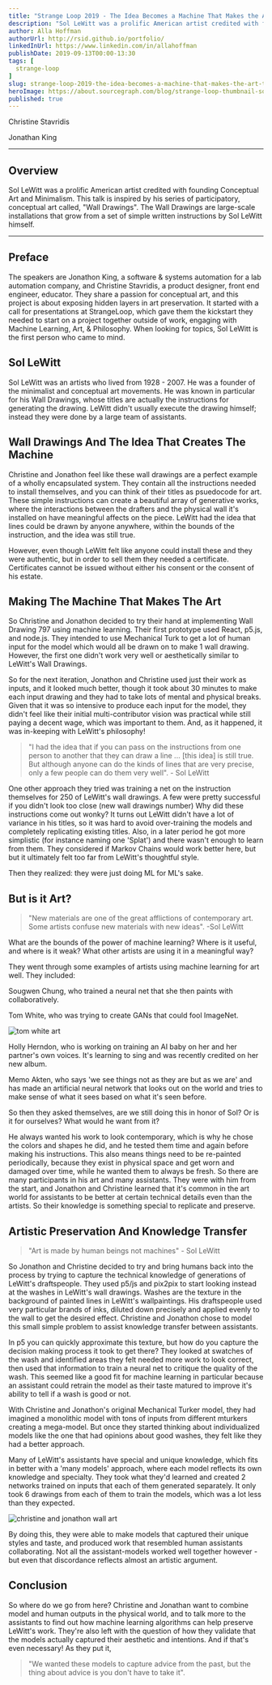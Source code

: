 ```yaml
---
title: "Strange Loop 2019 - The Idea Becomes a Machine That Makes the Art That..."
description: "Sol LeWitt was a prolific American artist credited with founding Conceptual Art and Minimalism. This talk is inspired by his series of participatory, conceptual art called, \"Wall Drawings\". The Wall Drawings are large-scale installations that grow from a set of simple written instructions by Sol LeWitt himself."
author: Alla Hoffman
authorUrl: http://rsid.github.io/portfolio/
linkedInUrl: https://www.linkedin.com/in/allahoffman
publishDate: 2019-09-13T00:00-13:30
tags: [
  strange-loop
]
slug: strange-loop-2019-the-idea-becomes-a-machine-that-makes-the-art-that
heroImage: https://about.sourcegraph.com/blog/strange-loop-thumbnail-square-v2.jpg
published: true
---
```


<div class="container p-0 liveblog-presenters">
  <div class="row m-0">
      <p class=" mr-6 m-0">
        <span class="liveblog-presenters__name">Christine Stavridis</span>
        <a href="https://github.com/promptandpleasant" target="_blank" title="GitHub"><i class="fa fa-github pr-2"></i></a>
      </p>
  <p class=" mr-6 m-0">
        <span class="liveblog-presenters__name">Jonathan King</span>
        <a href="https://github.com/promptandpleasant" target="_blank" title="GitHub"><i class="fa fa-github pr-2"></i></a>
      </p>
  </div>
</div>

---

## Overview

Sol LeWitt was a prolific American artist credited with founding Conceptual Art and Minimalism. This talk is inspired by his series of participatory, conceptual art called, \"Wall Drawings\". The Wall Drawings are large-scale installations that grow from a set of simple written instructions by Sol LeWitt himself.

---

## Preface

The speakers are Jonathon King, a software & systems automation for a lab automation company, and Christine Stavridis, a product designer, front end engineer, educator. They share a passion for conceptual art, and this project is about exposing hidden layers in art preservation. It started with a call for presentations at StrangeLoop, which gave them the kickstart they needed to start on a project together outside of work, engaging with Machine Learning, Art, & Philosophy.
When looking for topics, Sol LeWitt is the first person who came to mind.


## Sol LeWitt

Sol LeWitt was an artists who lived from 1928 - 2007. He was a founder of the minimalist and conceptual art movements. He was known in particular for his Wall Drawings, whose titles are actually the instructions for generating the drawing. LeWitt didn't usually execute the drawing himself; instead they were done by a large team of assistants.


## Wall Drawings And The Idea That Creates The Machine

Christine and Jonathon feel like these wall drawings are a perfect example of a wholly encapsulated system. They contain all the instructions needed to install themselves, and you can think of their titles as psuedocode for art. These simple instructions can create a beautiful array of generative works, where the interactions between the drafters and the physical wall it's installed on have meaningful affects on the piece. LeWitt had the idea that lines could be drawn by anyone anywhere, within the bounds of the instruction, and the idea was still true.

However, even though LeWitt felt like anyone could install these and they were authentic, but in order to sell them they needed a certificate. Certificates cannot be issued without either his consent or the consent of his estate.


## Making The Machine That Makes The Art

So Christine and Jonathon decided to try their hand at implementing Wall Drawing 797 using machine learning. Their first prototype used React, p5.js, and node.js. They intended to use Mechanical Turk to get a lot of human input for the model which would all be drawn on to make 1 wall drawing. However, the first one didn't work very well or aesthetically similar to LeWitt's Wall Drawings.

So for the next iteration, Jonathon and Christine used just their work as inputs, and it looked much better, though it took about 30 minutes to make each input drawing and they had to take lots of mental and physical breaks. Given that it was so intensive to produce each input for the model, they didn't feel like their initial multi-contributor vision was practical while still paying a decent wage, which was important to them. And, as it happened, it was in-keeping with LeWitt's philosophy!

>"I had the idea that if you can pass on the instructions from one person to another that they can draw a line ... [this idea] is still true. But although anyone can do the kinds of lines that are very precise, only a few people can do them very well". - Sol LeWitt

One other approach they tried was training a net on the instruction themselves for 250 of LeWitt's wall drawings. A few were pretty successful if you didn't look too close (new wall drawings number) Why did these instructions come out wonky? It turns out LeWitt didn't have a lot of variance in his titles, so it was hard to avoid over-training the models and completely replicating existing titles. Also, in a later period he got more simplistic (for instance naming one 'Splat') and there wasn't enough to learn from them. They considered if Markov Chains would work better here, but but it ultimately felt too far from LeWitt's thoughtful style.

Then they realized: they were just doing ML for ML's sake.


## But is it Art?

>"New materials are one of the great afflictions of contemporary art. Some artists confuse new materials with new ideas". -Sol LeWitt

What are the bounds of the power of machine learning? Where is it useful, and where is it weak? What other artists are using it in a meaningful way?

They went through some examples of artists using machine learning for art well. They included:

Sougwen Chung, who trained a neural net that she then paints with collaboratively.

Tom White, who  was trying to create GANs that could fool ImageNet.

![tom white art](/blog/strange-loop-2019/tomwhite.png)

Holly Herndon, who is working on training an AI baby on her and her partner's own voices. It's learning to sing and was recently credited on her new album.

Memo Akten, who says 'we see things not as they are but as we are' and has made an artificial neural network that looks out on the world and tries to make sense of what it sees based on what it's seen before.

So then they asked themselves, are we still doing this in honor of Sol? Or is it for ourselves? What would he want from it?

He always wanted his work to look contemporary, which is why he chose the colors and shapes he did, and he tested them time and again before making his instructions. This also means things need to be re-painted periodically, because they exist in physical space and get worn and damaged over time, while he wanted them to always be fresh. So there are many participants in his art and many assistants. They were with him from the start, and Jonathon and Christine learned that it's common in the art world for assistants to be better at certain technical details even than the artists. So their knowledge is something special to replicate and preserve.


## Artistic Preservation And Knowledge Transfer

>"Art is made by human beings not machines" - Sol LeWitt

So Jonathon and Christine decided to try and bring humans back into the process by trying to capture the technical knowledge of generations of LeWitt's draftspeople. They used p5/js and pix2pix to start looking instead at the washes in LeWitt's wall drawings. Washes are the texture in the background of painted lines in LeWitt's wallpaintings. His draftspeople used very particular brands of inks, diluted down precisely and applied evenly to the wall to get the desired effect. Christine and Jonathon chose to model this small simple problem to assist knowledge transfer between assistants.

In p5 you can quickly approximate this texture, but how do you capture the decision making process it took to get there? They looked at swatches of the wash and identified areas they felt needed more work to look correct, then used that information to train a neural net to critique the quality of the wash. This seemed like a good fit for machine learning in particular because an assistant could retrain the model as their taste matured to improve it's ability to tell if a wash is good or not.

With Christine and Jonathon's original Mechanical Turker model, they had imagined a monolithic model with tons of inputs from different mturkers creating a mega-model. But once they started thinking about individualized models like the one that had opinions about good washes, they felt like they had a better approach.

Many of LeWitt's assistants have special and unique knowledge, which fits in better with a 'many models' approach, where each model reflects its own knowledge and specialty. They took what they'd learned and created 2 networks trained on inputs that each of them generated separately. It only took 6 drawings from each of them to train the models, which was a lot less than they expected.

![christine and jonathon wall art](/blog/strange-loop-2019/christine+jonathonwall.png)

By doing this, they were able to make models that captured their unique styles and taste, and produced work that resembled human assistants collaborating. Not all the assistant-models worked well together however - but even that discordance reflects almost an artistic argument.


## Conclusion

So where do we go from here? Christine and Jonathan want to combine model and human outputs in the physical world, and to talk more to the assistants to find out how machine learning algorithms can help preserve LeWitt's work. They're also left with the question of how they validate that the models actually captured their aesthetic and intentions. And if that's even necessary! As they put it,

>"We wanted these models to capture advice from the past, but the thing about advice is you don't have to take it".
